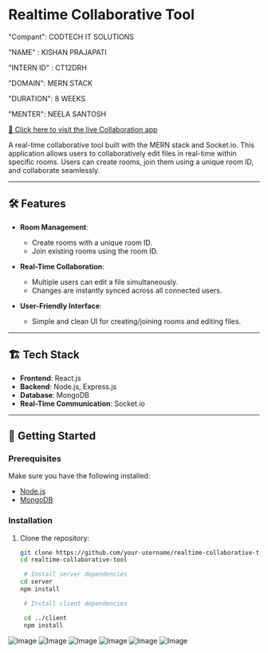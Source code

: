 # Realtime Collaborative Tool

"Compant": CODTECH IT SOLUTIONS

"NAME" : KISHAN PRAJAPATI

"INTERN ID" : CT12DRH

"DOMAIN": MERN STACK

"DURATION": 8 WEEKS

"MENTER": NEELA SANTOSH


[🚀 Click here to visit the live Collaboration app](https://real-time-collaboration-tool-mqya.onrender.com)

A real-time collaborative tool built with the MERN stack and Socket.io. This application allows users to collaboratively edit files in real-time within specific rooms. Users can create rooms, join them using a unique room ID, and collaborate seamlessly.

---

## 🛠️ Features

- **Room Management**:

  - Create rooms with a unique room ID.
  - Join existing rooms using the room ID.

- **Real-Time Collaboration**:

  - Multiple users can edit a file simultaneously.
  - Changes are instantly synced across all connected users.

- **User-Friendly Interface**:
  - Simple and clean UI for creating/joining rooms and editing files.

---

## 🏗️ Tech Stack

- **Frontend**: React.js
- **Backend**: Node.js, Express.js
- **Database**: MongoDB
- **Real-Time Communication**: Socket.io

---

## 🚀 Getting Started

### Prerequisites

Make sure you have the following installed:

- [Node.js](https://nodejs.org/)
- [MongoDB](https://www.mongodb.com/)

### Installation

1. Clone the repository:

   ```bash
   git clone https://github.com/your-username/realtime-collaborative-tool.git
   cd realtime-collaborative-tool

    # Install server dependencies
   cd server
   npm install

    # Install client dependencies

    cd ../client
    npm install

    ```

![Image](https://github.com/user-attachments/assets/969eeef5-6352-4a0c-971e-ca54bcbf41b3)
![Image](https://github.com/user-attachments/assets/e39579e1-a850-4612-9fee-b476e13f742e)
![Image](https://github.com/user-attachments/assets/9e1007ea-4401-4399-8cbf-10111001a7e1)
![Image](https://github.com/user-attachments/assets/1897150b-0f9b-458d-9870-671d31219340)
![Image](https://github.com/user-attachments/assets/d3ffa97d-6c0e-45a5-8eb9-1c318805afcb)
![Image](https://github.com/user-attachments/assets/e020ba99-2863-4280-a7d2-85b02fadc310)
